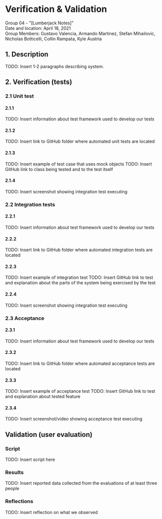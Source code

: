 # Verification & Validation
Group 04 - "[Lumberjack Notes]"  
Date and location: April 18, 2021  
Group Members: Gustavo Valencia, Armando Martinez, Stefan Mihailovic, Nicholas Botticelli, Collin Rampata, Kyle Austria

## 1. Description

TODO: Insert 1-2 paragraphs describing system.

## 2. Verification (tests)

### 2.1 Unit test

#### 2.1.1

TODO: Insert information about test framework used to develop our tests

#### 2.1.2

TODO: Insert link to GitHub folder where automated unit tests are located

#### 2.1.3

TODO: Insert example of test case that uses mock objects
TODO: Insert GitHub link to class being tested and to the test itself

#### 2.1.4

TODO: Insert screenshot showing integration test executing

### 2.2 Integration tests

#### 2.2.1

TODO: Insert information about test framework used to develop our tests

#### 2.2.2

TODO: Insert link to GitHub folder where automated integration tests are located

#### 2.2.3

TODO: Insert example of integration test
TODO: Insert GitHub link to test and explanation about the parts of the system
being exercised by the test

#### 2.2.4

TODO: Insert screenshot showing integration test executing

### 2.3 Acceptance

#### 2.3.1

TODO: Insert information about test framework used to develop our tests

#### 2.3.2

TODO: Insert link to GitHub folder where automated acceptance tests are located

#### 2.3.3

TODO: Insert example of acceptance test
TODO: Insert GitHub link to test and explanation about tested feature

#### 2.3.4

TODO: Insert screenshot/video showing acceptance test executing

## Validation (user evaluation)

### Script

TODO: Insert script here

### Results

TODO: Insert reported data collected from the evaluations of at least three people

### Reflections

TODO: Insert reflection on what we observed
